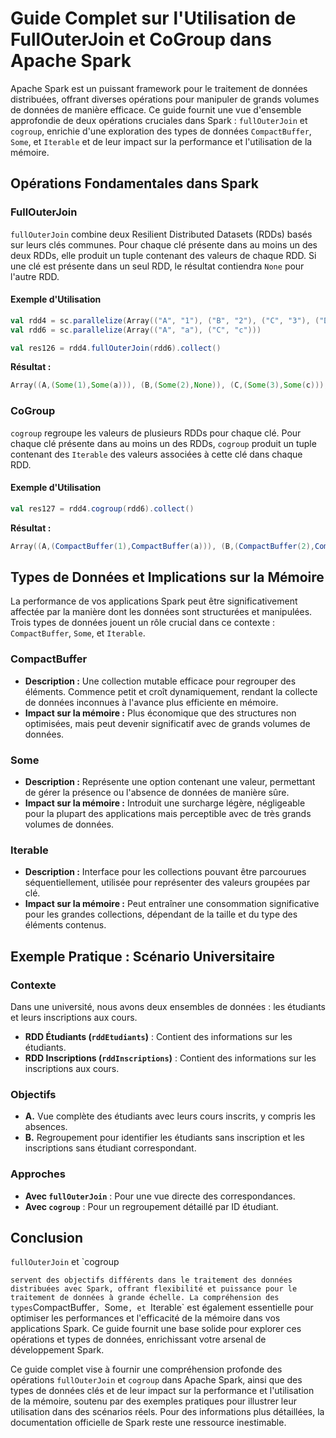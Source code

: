 # Guide Complet sur l'Utilisation de FullOuterJoin et CoGroup dans Apache Spark

Apache Spark est un puissant framework pour le traitement de données distribuées, offrant diverses opérations pour manipuler de grands volumes de données de manière efficace. Ce guide fournit une vue d'ensemble approfondie de deux opérations cruciales dans Spark : `fullOuterJoin` et `cogroup`, enrichie d'une exploration des types de données `CompactBuffer`, `Some`, et `Iterable` et de leur impact sur la performance et l'utilisation de la mémoire.

## Opérations Fondamentales dans Spark

### FullOuterJoin

`fullOuterJoin` combine deux Resilient Distributed Datasets (RDDs) basés sur leurs clés communes. Pour chaque clé présente dans au moins un des deux RDDs, elle produit un tuple contenant des valeurs de chaque RDD. Si une clé est présente dans un seul RDD, le résultat contiendra `None` pour l'autre RDD.

#### Exemple d'Utilisation

```scala
val rdd4 = sc.parallelize(Array(("A", "1"), ("B", "2"), ("C", "3"), ("D", "4")))
val rdd6 = sc.parallelize(Array(("A", "a"), ("C", "c")))

val res126 = rdd4.fullOuterJoin(rdd6).collect()
```

**Résultat :**

```scala
Array((A,(Some(1),Some(a))), (B,(Some(2),None)), (C,(Some(3),Some(c))), (D,(Some(4),None)))
```

### CoGroup

`cogroup` regroupe les valeurs de plusieurs RDDs pour chaque clé. Pour chaque clé présente dans au moins un des RDDs, `cogroup` produit un tuple contenant des `Iterable` des valeurs associées à cette clé dans chaque RDD.

#### Exemple d'Utilisation

```scala
val res127 = rdd4.cogroup(rdd6).collect()
```

**Résultat :**

```scala
Array((A,(CompactBuffer(1),CompactBuffer(a))), (B,(CompactBuffer(2),CompactBuffer())), (C,(CompactBuffer(3),CompactBuffer(c))), (D,(CompactBuffer(4),CompactBuffer())))
```

## Types de Données et Implications sur la Mémoire

La performance de vos applications Spark peut être significativement affectée par la manière dont les données sont structurées et manipulées. Trois types de données jouent un rôle crucial dans ce contexte : `CompactBuffer`, `Some`, et `Iterable`.

### CompactBuffer

- **Description :** Une collection mutable efficace pour regrouper des éléments. Commence petit et croît dynamiquement, rendant la collecte de données inconnues à l'avance plus efficiente en mémoire.
- **Impact sur la mémoire :** Plus économique que des structures non optimisées, mais peut devenir significatif avec de grands volumes de données.

### Some

- **Description :** Représente une option contenant une valeur, permettant de gérer la présence ou l'absence de données de manière sûre.
- **Impact sur la mémoire :** Introduit une surcharge légère, négligeable pour la plupart des applications mais perceptible avec de très grands volumes de données.

### Iterable

- **Description :** Interface pour les collections pouvant être parcourues séquentiellement, utilisée pour représenter des valeurs groupées par clé.
- **Impact sur la mémoire :** Peut entraîner une consommation significative pour les grandes collections, dépendant de la taille et du type des éléments contenus.

## Exemple Pratique : Scénario Universitaire

### Contexte

Dans une université, nous avons deux ensembles de données : les étudiants et leurs inscriptions aux cours.

- **RDD Étudiants (`rddEtudiants`)** : Contient des informations sur les étudiants.
- **RDD Inscriptions (`rddInscriptions`)** : Contient des informations sur les inscriptions aux cours.

### Objectifs

- **A.** Vue complète des étudiants avec leurs cours inscrits, y compris les absences.
- **B.** Regroupement pour identifier les étudiants sans inscription et les inscriptions sans étudiant correspondant.

### Approches

- **Avec `fullOuterJoin`** : Pour une vue directe des correspondances.
- **Avec `cogroup`** : Pour un regroupement détaillé par ID étudiant.

## Conclusion

`fullOuterJoin` et `cogroup

` servent des objectifs différents dans le traitement des données distribuées avec Spark, offrant flexibilité et puissance pour le traitement de données à grande échelle. La compréhension des types `CompactBuffer`, `Some`, et `Iterable` est également essentielle pour optimiser les performances et l'efficacité de la mémoire dans vos applications Spark. Ce guide fournit une base solide pour explorer ces opérations et types de données, enrichissant votre arsenal de développement Spark.

Ce guide complet vise à fournir une compréhension profonde des opérations `fullOuterJoin` et `cogroup` dans Apache Spark, ainsi que des types de données clés et de leur impact sur la performance et l'utilisation de la mémoire, soutenu par des exemples pratiques pour illustrer leur utilisation dans des scénarios réels. Pour des informations plus détaillées, la documentation officielle de Spark reste une ressource inestimable.
